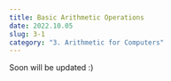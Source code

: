 ```yaml
---
title: Basic Arithmetic Operations
date: 2022.10.05
slug: 3-1
category: "3. Arithmetic for Computers"
---
```


Soon will be updated :)